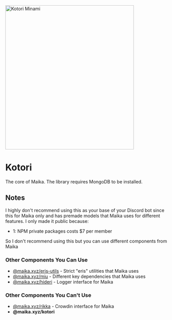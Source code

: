 <img src="https://augu.me/files/1tag9f.png" align="center" width="400px" height="449px" alt="Kotori Minami">

# Kotori
The core of Maika. 
The library requires MongoDB to be installed.

## Notes
I highly don't recommend using this as your base of your Discord bot since this for Maika only and has premade models that Maika uses for different features. I only made it public because:

- 1: NPM private packages costs $7 per member

So I don't recommend using this but you can use different components from Maika

### Other Components You Can Use
- [@maika.xyz/eris-utils](https://github.com/MaikaBot/eris-utils) - Strict "eris" utilities that Maika uses
- [@maika.xyz/miu](https://github.com/MaikaBot/miu) - Different key dependencies that Maika uses
- [@maika.xyz/hideri](https://github.com/MaikaBot/hideri) - Logger interface for Maika

### Other Components You Can't Use
- [@maika.xyz/rikka](https://github.com/MaikaBot/rikka) - Crowdin interface for Maika
- **@maika.xyz/kotori**